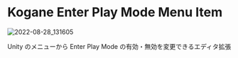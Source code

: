 # Kogane Enter Play Mode Menu Item

![2022-08-28_131605](https://user-images.githubusercontent.com/6134875/187057153-3e1dbe72-644b-4ac8-a7d1-f70a90f81a33.png)

Unity のメニューから Enter Play Mode の有効・無効を変更できるエディタ拡張
